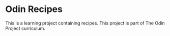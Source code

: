 # Odin Recipes
This is a learning project containing recipes. This project is part of The Odin Project curriculum.
